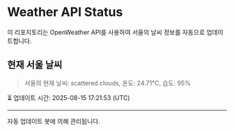 
# Weather API Status

이 리포지토리는 OpenWeather API를 사용하여 서울의 날씨 정보를 자동으로 업데이트합니다.

## 현재 서울 날씨
> 서울의 현재 날씨: scattered clouds, 온도: 24.71°C, 습도: 95%

⏳ 업데이트 시간: 2025-08-15 17:21:53 (UTC)

---
자동 업데이트 봇에 의해 관리됩니다.
